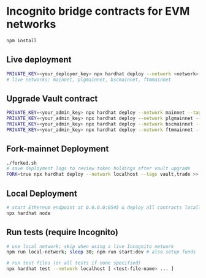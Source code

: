 # Incognito bridge contracts for EVM networks

```bash
npm install
```

## Live deployment
```bash
PRIVATE_KEY=<your_deployer_key> npx hardhat deploy --network <network> --tags vault >> deploy-out.log
# live networks: mainnet, plgmainnet, bscmainnet, ftmmainnet
```

## Upgrade Vault contract
```bash
PRIVATE_KEY=<your_admin_key> npx hardhat deploy --network mainnet --tags upgrade
PRIVATE_KEY=<your_admin_key> npx hardhat deploy --network plgmainnet --tags upgrade
PRIVATE_KEY=<your_admin_key> npx hardhat deploy --network bscmainnet --tags upgrade
PRIVATE_KEY=<your_admin_key> npx hardhat deploy --network ftmmainnet --tags upgrade
```

## Fork-mainnet Deployment
```bash
./forked.sh
# save deployment logs to review token holdings after vault upgrade
FORK=true npx hardhat deploy --network localhost --tags vault,trade >> deploy-out.log
```

## Local Deployment
```bash
# start Ethereum endpoint at 0.0.0.0:8545 & deploy all contracts locally, including test-only contracts
npx hardhat node
```

## Run tests (require Incognito)
```bash
# use local network; skip when using a live Incognito network
npm run local-network; sleep 30; npm run start:dev # also setup funds

# run test files (or all tests if none specified)
npx hardhat test --network localhost [ <test-file-name> ... ]
```
